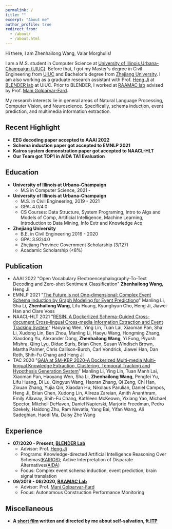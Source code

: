 ```yaml
---
permalink: /
title: ""
excerpt: "About me"
author_profile: true
redirect_from: 
  - /about/
  - /about.html
---
```

Hi there, I am Zhenhailong Wang, Valar Morghulis!

I am a M.S. student in Computer Science at [University of Illinois Urbana-Champaign (UIUC)](https://illinois.edu/). Before that, I got my Master's degree in Civil Engineering from [UIUC](https://illinois.edu/) and Bachelor's degree from [Zhejiang University](https://www.zju.edu.cn/english/). I am also working as a graduate research assistant with Prof. [Heng Ji](http://blender.cs.illinois.edu/hengji.html) at [BLENDER lab](http://blender.cs.illinois.edu/index.html) at UIUC. Prior to BLENDER, I worked at [RAAMAC lab](https://raamac.cee.illinois.edu/) advised by Prof. [Mani Golparvar-Fard](http://cee.illinois.edu/directory/profile/mgolpar). 


My research interests lie in general areas of Natural Language Processing, Computer Vision, and Neuroscience. Specifically, schema induction, event prediction, and multimedia information extraction.

Recent Highlight
------
  * **EEG decoding paper accepted to AAAI 2022**
  * **Schema induction paper got accepted to EMNLP 2021**
  * **Kairos system demonstration paper got accepted to NAACL-HLT**
  * **Our Team got TOP1 in AIDA TA1 Evaluation**

Education
------
<!-- ### Education -->
  * **University of Illinois at Urbana-Champaign**
    * M.S in Computer Science, 2021 -  
  * **University of Illinois at Urbana-Champaign**
    * M.S. in Civil Engineering, 2019 - 2021
    * GPA: 4.0/4.0
    * CS Courses: Data Structure, System Programing, Intro to Algs and Models of Comp, Artificial Intelligence, Machine Learning, Introduction to Data Mining, Info Extr and Knowledge Acq
  * **Zhejiang University**
    * B.E. in Civil Engineering 2016 - 2020
    * GPA: 3.92/4.0
    * Zhejiang Province Government Scholarship (3/127)
    * Acadamic Scholarship (<8%)
    
Publication
------
  * AAAI 2022 "Open Vocabulary Electroencephalography-To-Text Decoding and Zero-shot Sentiment Classification" **Zhenhailong Wang**, Heng Ji
  * EMNLP 2021 "[The Future is not One-dimensional: Complex Event Schema Induction by Graph Modeling for Event Predictiong](https://arxiv.org/pdf/2104.06344.pdf)" Manling Li, Sha Li, **Zhenhailong Wang**, Lifu Huang, Kyunghyun Cho, Heng Ji, Jiawei Han and Clare Voss
  * NAACL-HLT 2021 "[RESIN: A Dockerlized Schema-Guided Cross-document Cross-lingual Cross-media Information Extraction and Event Tracking System](https://blender.cs.illinois.edu/paper/resin-phase1.pdf)" Haoyang Wen, Ying Lin, Tuan Lai, Xiaoman Pan, Sha Li, Xudong Lin, Ben Zhou, Manling Li, Haoyu Wang, Hongming Zhang, Xiaodong Yu, Alexander Dong, **Zhenhailong Wang**, Yi Fung, Piyush Mishra, Qing Lyu, Dídac Surís, Brian Chen, Susan Windisch Brown, Martha Palmer, Chris Callison-Burch, Carl Vondrick, Jiawei Han, Dan Roth, Shih-Fu Chang and Heng Ji
  * TAC 2020 "[GAIA at SM-KBP 2020-A Dockerized Multi-media Multi-lingual Knowledge Extraction, Clustering, Temporal Tracking and Hypothesis Generation System](https://blender.cs.illinois.edu/paper/gaia_smkbp_2020.pdf)" Manling Li, Ying Lin, Tuan Manh Lai, Xiaoman Pan, Haoyang Wen, Sha Li, **Zhenhailong Wang**, Pengfei Yu, Lifu Huang, Di Lu, Qingyun Wang, Haoran Zhang, Qi Zeng, Chi Han, Zixuan Zhang, Yujia Qin, Xiaodan Hu, Nikolaus Parulian, Daniel Campos, Heng Ji, Brian Chen, Xudong Lin, Alireza Zareian, Amith Ananthram, Emily Allaway, Shih-Fu Chang, Kathleen McKeown, Yixiang Yao, Michael Spector, Mitchell DeHaven, Daniel Napierski, Marjorie Freedman, Pedro Szekely, Haidong Zhu, Ram Nevatia, Yang Bai, Yifan Wang, Ali Sadeghian, Haodi Ma, Daisy Zhe Wang

Experience
------
  * **07/2020 - Present, [BLENDER Lab](http://blender.cs.illinois.edu/index.html)**
    * Advisor: Prof. [Heng Ji](http://blender.cs.illinois.edu/hengji.html)
    * Programs: Knowledge-directed Artificial Intelligence Reasoning Over Schemas([KAIROS](https://www.darpa.mil/program/knowledge-directed-artificial-intelligence-reasoning-over-schemas));
    Active Interpretation of Disparate Alternatives([AIDA](https://www.darpa.mil/program/active-interpretation-of-disparate-alternatives))
    * Focus: Complex event schema induction, event prediction, brain signal translation
  * **09/2019 - 08/2020, [RAAMAC Lab](https://raamac.cee.illinois.edu/)**
    * Advisor: Prof. [Mani Golparvar-Fard](http://cee.illinois.edu/directory/profile/mgolpar)
    * Focus: Autonomous Construction Performance Monitoring

Miscellaneous
------
  * **A [short film](https://www.youtube.com/watch?v=-dyb56lQ-yA&t=2s) written and directed by me about self-salvation, ft.[ITP](https://www.zju.edu.cn/english/2019/1101/c19573a1735987/page.htm)**

